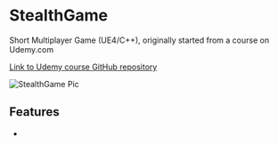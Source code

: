 # StealthGame
Short Multiplayer Game (UE4/C++), originally started from a course on Udemy.com 

[Link to Udemy course GitHub repository](https://github.com/tomlooman/StealthGameUdemy)

![StealthGame Pic](https://berkbid.github.io/Images/StealthGame.png)

## Features
- 
